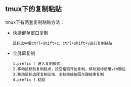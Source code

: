 ## tmux下的复制粘贴

tmux下有两套复制粘贴方法：
- 快捷键单窗口复制
  ```
  鼠标选中后ctrl+shift+c、ctrl+shift+v进行复制粘贴
  ```

- 全屏幕复制
  ```
  1.prefix [ 进入复制模式
  2.移动鼠标到复制起点，按空格键开始复制，移动鼠标使用vim键位
  3.移动鼠标选择复制区域，复制完成按回车键结束复制
  4.prefix ] 粘贴
  ```
